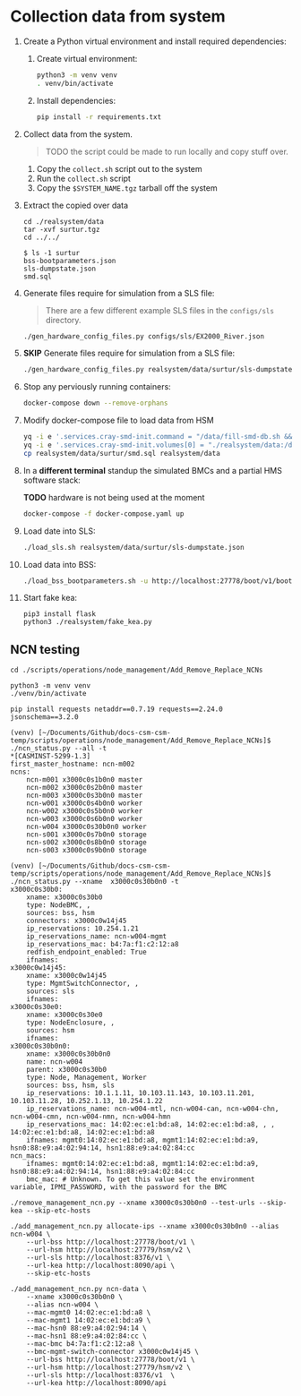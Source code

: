# Collection data from system
1.  Create a Python virtual environment and install required dependencies:
    1.  Create virtual environment:
        ```bash
        python3 -m venv venv
        . venv/bin/activate
        ```
   
    2.  Install dependencies:
        ```bash
        pip install -r requirements.txt
        ```

1. Collect data from the system.
    > TODO the script could be made to run locally and copy stuff over.
   1. Copy the `collect.sh` script out to the system
   2. Run the `collect.sh` script
   3. Copy the `$SYSTEM_NAME.tgz` tarball off the system

2. Extract the copied over data
    ```
    cd ./realsystem/data
    tar -xvf surtur.tgz 
    cd ../../
    ```

    ```
    $ ls -1 surtur 
    bss-bootparameters.json
    sls-dumpstate.json
    smd.sql
    ```

3.  Generate files require for simulation from a SLS file:
    > There are a few different example SLS files in the `configs/sls` directory.

    ```bash
    ./gen_hardware_config_files.py configs/sls/EX2000_River.json
    ```

3.  **SKIP**  Generate files require for simulation from a SLS file:

    ```bash
    ./gen_hardware_config_files.py realsystem/data/surtur/sls-dumpstate.json
    ```

4.  Stop any perviously running containers:
    ```bash
    docker-compose down --remove-orphans
    ```

1.  Modify docker-compose file to load data from HSM

    ```bash
    yq -i e '.services.cray-smd-init.command = "/data/fill-smd-db.sh && /entrypoint.sh smd-init"' docker-compose.yaml
    yq -i e '.services.cray-smd-init.volumes[0] = "./realsystem/data:/data"' docker-compose.yaml
    cp realsystem/data/surtur/smd.sql realsystem/data
    ```

5.  In a **different terminal** standup the simulated BMCs and a partial HMS software stack:

    **TODO** hardware is not being used at the moment

    ```bash
    docker-compose -f docker-compose.yaml up 
    ```

6. Load date into SLS:

    ```bash
    ./load_sls.sh realsystem/data/surtur/sls-dumpstate.json
    ```

7. Load data into BSS:

    ```bash
    ./load_bss_bootparameters.sh -u http://localhost:27778/boot/v1/bootparameters -f realsystem/data/surtur/bss-bootparameters.json
    ```

8. Start fake kea:

    ```
    pip3 install flask
    python3 ./realsystem/fake_kea.py
    ```

## NCN testing
```
cd ./scripts/operations/node_management/Add_Remove_Replace_NCNs

python3 -m venv venv
./venv/bin/activate

pip install requests netaddr==0.7.19 requests==2.24.0 jsonschema==3.2.0
```

```
(venv) [~/Documents/Github/docs-csm-csm-temp/scripts/operations/node_management/Add_Remove_Replace_NCNs]$ ./ncn_status.py --all -t                                                         *[CASMINST-5299-1.3]
first_master_hostname: ncn-m002
ncns:
    ncn-m001 x3000c0s1b0n0 master
    ncn-m002 x3000c0s2b0n0 master
    ncn-m003 x3000c0s3b0n0 master
    ncn-w001 x3000c0s4b0n0 worker
    ncn-w002 x3000c0s5b0n0 worker
    ncn-w003 x3000c0s6b0n0 worker
    ncn-w004 x3000c0s30b0n0 worker
    ncn-s001 x3000c0s7b0n0 storage
    ncn-s002 x3000c0s8b0n0 storage
    ncn-s003 x3000c0s9b0n0 storage
```

```
(venv) [~/Documents/Github/docs-csm-csm-temp/scripts/operations/node_management/Add_Remove_Replace_NCNs]$ ./ncn_status.py --xname  x3000c0s30b0n0 -t
x3000c0s30b0:
    xname: x3000c0s30b0
    type: NodeBMC, , 
    sources: bss, hsm
    connectors: x3000c0w14j45
    ip_reservations: 10.254.1.21
    ip_reservations_name: ncn-w004-mgmt
    ip_reservations_mac: b4:7a:f1:c2:12:a8
    redfish_endpoint_enabled: True
    ifnames: 
x3000c0w14j45:
    xname: x3000c0w14j45
    type: MgmtSwitchConnector, , 
    sources: sls
    ifnames: 
x3000c0s30e0:
    xname: x3000c0s30e0
    type: NodeEnclosure, , 
    sources: hsm
    ifnames: 
x3000c0s30b0n0:
    xname: x3000c0s30b0n0
    name: ncn-w004
    parent: x3000c0s30b0
    type: Node, Management, Worker
    sources: bss, hsm, sls
    ip_reservations: 10.1.1.11, 10.103.11.143, 10.103.11.201, 10.103.11.28, 10.252.1.13, 10.254.1.22
    ip_reservations_name: ncn-w004-mtl, ncn-w004-can, ncn-w004-chn, ncn-w004-cmn, ncn-w004-nmn, ncn-w004-hmn
    ip_reservations_mac: 14:02:ec:e1:bd:a8, 14:02:ec:e1:bd:a8, , , 14:02:ec:e1:bd:a8, 14:02:ec:e1:bd:a8
    ifnames: mgmt0:14:02:ec:e1:bd:a8, mgmt1:14:02:ec:e1:bd:a9, hsn0:88:e9:a4:02:94:14, hsn1:88:e9:a4:02:84:cc
ncn_macs:
    ifnames: mgmt0:14:02:ec:e1:bd:a8, mgmt1:14:02:ec:e1:bd:a9, hsn0:88:e9:a4:02:94:14, hsn1:88:e9:a4:02:84:cc
    bmc_mac: # Unknown. To get this value set the environment variable, IPMI_PASSWORD, with the password for the BMC
```

```
./remove_management_ncn.py --xname x3000c0s30b0n0 --test-urls --skip-kea --skip-etc-hosts
```


```
./add_management_ncn.py allocate-ips --xname x3000c0s30b0n0 --alias ncn-w004 \
    --url-bss http://localhost:27778/boot/v1 \
    --url-hsm http://localhost:27779/hsm/v2 \
    --url-sls http://localhost:8376/v1 \
    --url-kea http://localhost:8090/api \
    --skip-etc-hosts
```

```
./add_management_ncn.py ncn-data \
    --xname x3000c0s30b0n0 \
    --alias ncn-w004 \
    --mac-mgmt0 14:02:ec:e1:bd:a8 \
    --mac-mgmt1 14:02:ec:e1:bd:a9 \
    --mac-hsn0 88:e9:a4:02:94:14 \
    --mac-hsn1 88:e9:a4:02:84:cc \
    --mac-bmc b4:7a:f1:c2:12:a8 \
    --bmc-mgmt-switch-connector x3000c0w14j45 \
    --url-bss http://localhost:27778/boot/v1 \
    --url-hsm http://localhost:27779/hsm/v2 \
    --url-sls http://localhost:8376/v1  \
    --url-kea http://localhost:8090/api
```